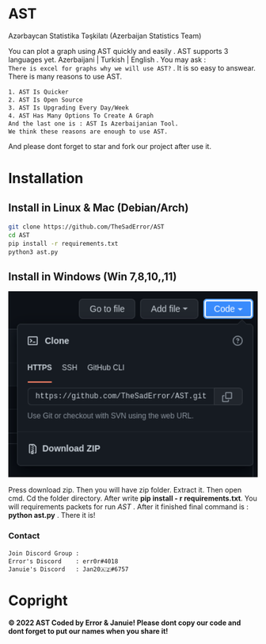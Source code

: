 # AST
Azərbaycan Statistika Təşkilatı (Azerbaijan Statistics Team)

You can plot a graph using AST quickly and easily . AST supports 3 languages yet. Azerbaijani | Turkish | English . You may ask :           
```There is excel for graphs why we will use AST?```  . It is so easy to answear. There is many reasons to use AST.

```
1. AST Is Quicker
2. AST Is Open Source
3. AST Is Upgrading Every Day/Week
4. AST Has Many Options To Create A Graph
And the last one is : AST Is Azerbaijanian Tool.
We think these reasons are enough to use AST.
```
And please dont forget to star and fork our project after use it.
# Installation

## Install in Linux & Mac (Debian/Arch)
```sh
git clone https://github.com/TheSadError/AST
cd AST
pip install -r requirements.txt
python3 ast.py
```

## Install in Windows (Win 7,8,10,,11)

<div>
  <p align="center">
    <img src="image/code.png" width="800"> 
  </p>
</div>

Press download zip. Then you will have zip folder. Extract it. Then open cmd. Cd the folder directory. After write **pip install - r requirements.txt**. You will requirements packets for run *AST* . After it finished final command is : **python ast.py** . There it is!

### Contact
```
Join Discord Group : 
Error's Discord    : err0r#4018
Januie's Discord   : Jan20🇦🇿#6757

```

# Copright
**© 2022 AST Coded by Error & Januie! Please dont copy our code and dont forget to put our names when you share it!**
